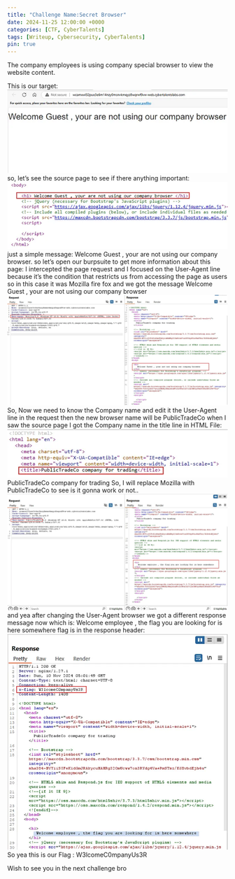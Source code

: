```yaml
---
title: "Challenge Name:Secret Browser"
date: 2024-11-25 12:00:00 +0000
categories: [CTF, CyberTalents]
tags: [Writeup, Cybersecurity, CyberTalents]
pin: true
---
```

The company employees is using company special browser to view the website content.

This is our target:
![Screenshot](/assets/img/secret%20browser/image.png)
so, let’s see the source page to see if there anything important:
![Screenshot](/assets/img/secret%20browser/image-1.png)
just a simple message: Welcome Guest , your are not using our company browser.
so let’s open our burpsuite to get more information about this page:
I intercepted the page request and I focused on the User-Agent line because it’s the condition that restricts us from accessing the page as users so in this case it was Mozilla fire fox and we got the message Welcome Guest , your are not using our company browser
![Screenshot](/assets/img/secret%20browser/image-2.png)
So, Now we need to know the Company name and edit it the User-Agent line in the request then the new browser name will be PublicTradeCo
when I saw the source page I got the Company name in the title line in HTML File:
![Screenshot](/assets/img/secret%20browser/image-3.png)
PublicTradeCo company for trading
So, I will replace Mozilla with PublicTradeCo to see is it gonna work or not..
![Screenshot](/assets/img/secret%20browser/image-4.png)
and yea after changing the User-Agent browser we got a different response message now which is: Welcome employee , the flag you are looking for is here somewhere
flag is in the response header:
![Screenshot](/assets/img/secret%20browser/image-5.png)
So yea this is our Flag : W3lcomeC0mpanyUs3R

Wish to see you in the next challenge bro 